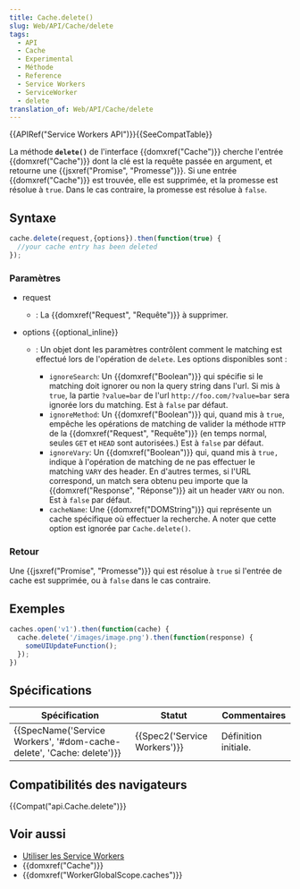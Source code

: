 ```yaml
---
title: Cache.delete()
slug: Web/API/Cache/delete
tags:
  - API
  - Cache
  - Experimental
  - Méthode
  - Reference
  - Service Workers
  - ServiceWorker
  - delete
translation_of: Web/API/Cache/delete
---
```

{{APIRef("Service Workers API")}}{{SeeCompatTable}}

La méthode **`delete()`** de l'interface {{domxref("Cache")}} cherche l'entrée {{domxref("Cache")}} dont la clé est la requête passée en argument, et retourne une {{jsxref("Promise", "Promesse")}}. Si une entrée {{domxref("Cache")}} est trouvée, elle est supprimée, et la promesse est résolue à `true`. Dans le cas contraire, la promesse est résolue à `false`.

## Syntaxe

```js
cache.delete(request,{options}).then(function(true) {
  //your cache entry has been deleted
});
```

### Paramètres

- request
  - : La {{domxref("Request", "Requête")}} à supprimer.
- options {{optional_inline}}

  - : Un objet dont les paramètres contrôlent comment le matching est effectué lors de l'opération de `delete`. Les options disponibles sont :

    - `ignoreSearch`: Un {{domxref("Boolean")}} qui spécifie si le matching doit ignorer ou non la query string dans l'url.  Si mis à `true`, la partie `?value=bar` de l'url `http://foo.com/?value=bar` sera ignorée lors du matching. Est à `false` par défaut.
    - `ignoreMethod`: Un {{domxref("Boolean")}} qui, quand mis à `true`, empêche les opérations de matching de valider la méthode `HTTP` de la {{domxref("Request", "Requête")}} (en temps normal, seules `GET` et `HEAD` sont autorisées.) Est à  `false` par défaut.
    - `ignoreVary`: Un {{domxref("Boolean")}} qui, quand mis à `true,` indique à l'opération de matching de ne pas effectuer le matching `VARY` des header.  En d'autres termes, si l'URL correspond, un match sera obtenu peu importe que la {{domxref("Response", "Réponse")}} ait un header `VARY` ou non. Est à `false` par défaut.
    - `cacheName`: Une {{domxref("DOMString")}} qui représente un cache spécifique où effectuer la recherche. A noter que cette option est ignorée par `Cache.delete()`.

### Retour

Une {{jsxref("Promise", "Promesse")}} qui est résolue à `true` si l'entrée de cache est supprimée, ou à `false` dans le cas contraire.

## Exemples

```js
caches.open('v1').then(function(cache) {
  cache.delete('/images/image.png').then(function(response) {
    someUIUpdateFunction();
  });
})
```

## Spécifications

| Spécification                                                                                | Statut                               | Commentaires         |
| -------------------------------------------------------------------------------------------- | ------------------------------------ | -------------------- |
| {{SpecName('Service Workers', '#dom-cache-delete', 'Cache: delete')}} | {{Spec2('Service Workers')}} | Définition initiale. |

## Compatibilités des navigateurs

{{Compat("api.Cache.delete")}}

## Voir aussi

- [Utiliser les Service Workers](/fr/docs/Web/API/Service_Worker_API/Using_Service_Workers)
- {{domxref("Cache")}}
- {{domxref("WorkerGlobalScope.caches")}}
